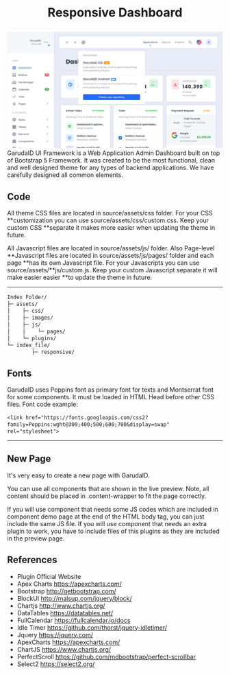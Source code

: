 <h1><p align="center">
Responsive Dashboard
</p></h1>
<img src="https://github.com/GarudaID/responsive-admin-dashboard/blob/main/pictures/pictures.JPG">
GarudaID UI Framework is a Web Application Admin Dashboard built on top of Bootstrap 5 Framework. It was created to be the most functional, clean and well designed theme for any types of backend applications. We have carefully designed all common elements.
<h2>Code</h2>

All theme CSS files are located in source/assets/css folder. For your CSS **customization you can use source/assets/css/custom.css. Keep your custom CSS **separate it makes more easier when updating the theme in future.

All Javascript files are located in source/assets/js/ folder. Also Page-level **Javascript files are located in source/assets/js/pages/ folder and each page **has its own Javascript file. For your Javascripts you can use source/assets/**js/custom.js. Keep your custom Javascript separate it will make easier easier **to update the theme in future.
<hr>

```
Index Folder/
├─ assets/
│    ├─ css/
│    ├─ images/
│    ├─ js/
│    │    └─ pages/
│    └─ plugins/
└─ index_file/
        ├─ responsive/
```
<h2>Fonts</h2>

GarudaID uses Poppins font as primary font for texts and Montserrat font for some components. It must be loaded in HTML Head before other CSS files.
Font code example:
```
<link href="https://fonts.googleapis.com/css2?family=Poppins:wght@300;400;500;600;700&display=swap" rel="stylesheet">
```
<hr>
<h2>New Page</h2>
It's very easy to create a new page with GarudaID.

You can use all components that are shown in the live preview. Note, all content should be placed in .content-wrapper to fit the page correctly.

If you will use component that needs some JS codes which are included in component demo page at the end of the HTML body tag, you can just include the same JS file. If you will use component that needs an extra plugin to work, you have to include files of this plugins as they are included in the preview page.

<h2>References</h2>

- Plugin	Official Website
- Apex Charts	https://apexcharts.com/ <br>
- Bootstrap	http://getbootstrap.com/ <br>
- BlockUI	http://malsup.com/jquery/block/ <br>
- Chartjs	http://www.chartjs.org/ <br>
- DataTables	https://datatables.net/ <br>
- FullCalendar	https://fullcalendar.io/docs <br>
- Idle Timer	https://github.com/thorst/jquery-idletimer/ <br>
- Jquery	https://jquery.com/ <br>
- ApexCharts	https://apexcharts.com/ <br>
- ChartJS	https://www.chartjs.org/  <br>
- PerfectScroll	https://github.com/mdbootstrap/perfect-scrollbar <br>
- Select2	https://select2.org/
